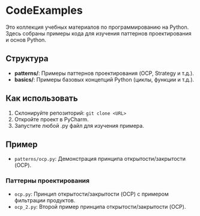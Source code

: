 # CodeExamples

Это коллекция учебных материалов по программированию на Python.
Здесь собраны примеры кода для изучения паттернов проектирования и основ Python.

## Структура
- **patterns/**: Примеры паттернов проектирования (OCP, Strategy и т.д.).
- **basics/**: Примеры базовых концепций Python (циклы, функции и т.д.).

## Как использовать
1. Склонируйте репозиторий: `git clone <URL>`
2. Откройте проект в PyCharm.
3. Запустите любой .py файл для изучения примера.

## Пример
- `patterns/ocp.py`: Демонстрация принципа открытости/закрытости (OCP).

### Паттерны проектирования
- `ocp.py`: Принцип открытости/закрытости (OCP) с примером фильтрации продуктов.
- `ocp_2.py`: Второй пример принципа открытости/закрытости (OCP).